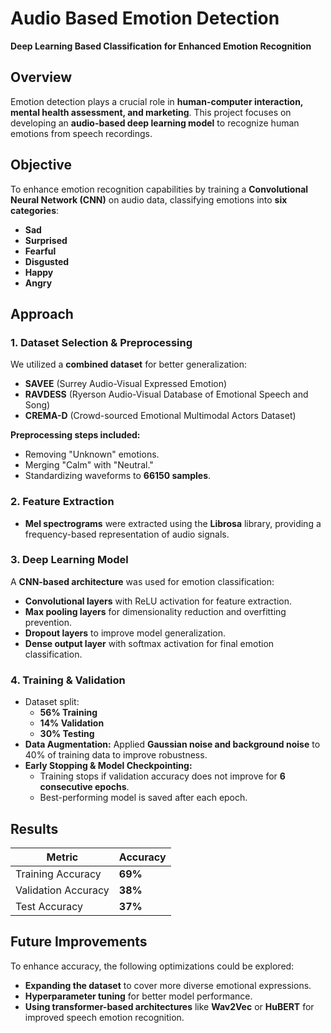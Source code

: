 # Audio Based Emotion Detection
**Deep Learning Based Classification for Enhanced Emotion Recognition**  

## Overview  
Emotion detection plays a crucial role in **human-computer interaction, mental health assessment, and marketing**. This project focuses on developing an **audio-based deep learning model** to recognize human emotions from speech recordings.  

## Objective  
To enhance emotion recognition capabilities by training a **Convolutional Neural Network (CNN)** on audio data, classifying emotions into **six categories**:  
- **Sad**  
- **Surprised**  
- **Fearful**  
- **Disgusted**  
- **Happy**  
- **Angry**  

## Approach  

### 1. Dataset Selection & Preprocessing  
We utilized a **combined dataset** for better generalization:  
- **SAVEE** (Surrey Audio-Visual Expressed Emotion)  
- **RAVDESS** (Ryerson Audio-Visual Database of Emotional Speech and Song)  
- **CREMA-D** (Crowd-sourced Emotional Multimodal Actors Dataset)  

**Preprocessing steps included:**  
- Removing "Unknown" emotions.  
- Merging "Calm" with "Neutral."  
- Standardizing waveforms to **66150 samples**.  

### 2. Feature Extraction  
- **Mel spectrograms** were extracted using the **Librosa** library, providing a frequency-based representation of audio signals.  

### 3. Deep Learning Model  
A **CNN-based architecture** was used for emotion classification:  
- **Convolutional layers** with ReLU activation for feature extraction.  
- **Max pooling layers** for dimensionality reduction and overfitting prevention.  
- **Dropout layers** to improve model generalization.  
- **Dense output layer** with softmax activation for final emotion classification.  

### 4. Training & Validation  
- Dataset split:  
  - **56% Training**  
  - **14% Validation**  
  - **30% Testing**  
- **Data Augmentation:** Applied **Gaussian noise and background noise** to 40% of training data to improve robustness.  
- **Early Stopping & Model Checkpointing:**  
  - Training stops if validation accuracy does not improve for **6 consecutive epochs**.  
  - Best-performing model is saved after each epoch.  

## Results  
| Metric | Accuracy |
|--------|---------|
| Training Accuracy | **69%** |
| Validation Accuracy | **38%** |
| Test Accuracy | **37%** |

## Future Improvements  
To enhance accuracy, the following optimizations could be explored:  
- **Expanding the dataset** to cover more diverse emotional expressions.  
- **Hyperparameter tuning** for better model performance.  
- **Using transformer-based architectures** like **Wav2Vec** or **HuBERT** for improved speech emotion recognition.  
